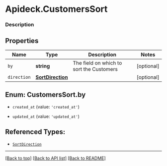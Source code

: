 # Apideck.CustomersSort

### Description

## Properties
Name | Type | Description | Notes
------------ | ------------- | ------------- | -------------
`by` | **string** | The field on which to sort the Customers | [optional] 
`direction` | [**SortDirection**](SortDirection.md) |  | [optional] 





<a name="CustomersSortBy"></a>
## Enum: CustomersSort.by


* `created_at` (value: `'created_at'`)

* `updated_at` (value: `'updated_at'`)




## Referenced Types:

* [`SortDirection`](SortDirection.md)

---

[[Back to top]](#) [[Back to API list]](../../../../README.md#documentation-for-api-endpoints) [[Back to README]](../../../../README.md)


